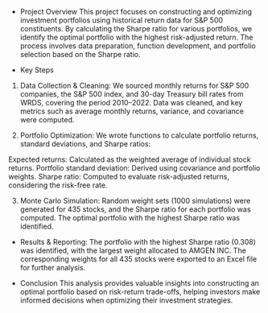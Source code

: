 - Project Overview
This project focuses on constructing and optimizing investment portfolios using historical return data for S&P 500 constituents. By calculating the Sharpe ratio for various portfolios, we identify the optimal portfolio with the highest risk-adjusted return. The process involves data preparation, function development, and portfolio selection based on the Sharpe ratio.

- Key Steps
1. Data Collection & Cleaning:
We sourced monthly returns for S&P 500 companies, the S&P 500 index, and 30-day Treasury bill rates from WRDS, covering the period 2010–2022. Data was cleaned, and key metrics such as average monthly returns, variance, and covariance were computed.

2. Portfolio Optimization:
We wrote functions to calculate portfolio returns, standard deviations, and Sharpe ratios:

Expected returns: Calculated as the weighted average of individual stock returns.
Portfolio standard deviation: Derived using covariance and portfolio weights.
Sharpe ratio: Computed to evaluate risk-adjusted returns, considering the risk-free rate.

3. Monte Carlo Simulation:
Random weight sets (1000 simulations) were generated for 435 stocks, and the Sharpe ratio for each portfolio was computed. The optimal portfolio with the highest Sharpe ratio was identified.

- Results & Reporting:
The portfolio with the highest Sharpe ratio (0.308) was identified, with the largest weight allocated to AMGEN INC. The corresponding weights for all 435 stocks were exported to an Excel file for further analysis.

- Conclusion
This analysis provides valuable insights into constructing an optimal portfolio based on risk-return trade-offs, helping investors make informed decisions when optimizing their investment strategies.
